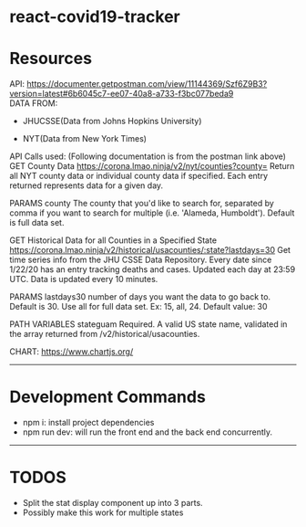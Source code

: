 # react-covid19-tracker


# Resources 
API: https://documenter.getpostman.com/view/11144369/Szf6Z9B3?version=latest#6b6045c7-ee07-40a8-a733-f3bc077beda9
<br />
DATA FROM: 
- JHUCSSE(Data from Johns Hopkins University)

- NYT(Data from New York Times)

API Calls used: (Following documentation is from the postman link above)
GET County Data
https://corona.lmao.ninja/v2/nyt/counties?county=
Return all NYT county data or individual county data if specified. Each entry returned represents data for a given day.

PARAMS
county
The county that you'd like to search for, separated by comma if you want to search for multiple (i.e. 'Alameda, Humboldt'). Default is full data set.

GET Historical Data for all Counties in a Specified State
https://corona.lmao.ninja/v2/historical/usacounties/:state?lastdays=30
Get time series info from the JHU CSSE Data Repository. Every date since 1/22/20 has an entry tracking deaths and cases. Updated each day at 23:59 UTC. Data is updated every 10 minutes.

PARAMS
lastdays30
number of days you want the data to go back to. Default is 30. Use all for full data set. Ex: 15, all, 24. Default value: 30

PATH VARIABLES
stateguam
Required. A valid US state name, validated in the array returned from /v2/historical/usacounties.

CHART: https://www.chartjs.org/

---

# Development Commands
- npm i: install project dependencies
- npm run dev: will run the front end and the back end concurrently. 

---

# TODOS
- Split the stat display component up into 3 parts. <br />
- Possibly make this work for multiple states <br />



